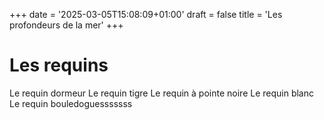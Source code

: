 +++
date = '2025-03-05T15:08:09+01:00'
draft = false
title = 'Les profondeurs de la mer'
+++

# Les requins

Le requin dormeur
Le requin tigre
Le requin à pointe noire
Le requin blanc
Le requin bouledoguesssssss
